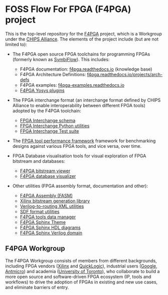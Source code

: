 # FOSS Flow For FPGA (F4PGA) project

This is the top-level repository for the [F4PGA](https://f4pga.org/) project, which is a Workgroup under the [CHIPS Alliance](https://chipsalliance.org).
The elements of the project include (but are not limited to):

* The F4PGA open source FPGA toolchains for programming FPGAs (formerly known as [SymbiFlow](https://github.com/SymbiFlow)).
  This includes:

  * F4PGA documentation: [f4pga.readthedocs.io](https://f4pga.readthedocs.io) (knowledge base)
  * F4PGA Architecture Definitions: [f4pga.readthedocs.io/projects/arch-defs](https://f4pga.readthedocs.io/projects/arch-defs)
  * F4PGA examples: [f4pga-examples.readthedocs.io](https://f4pga-examples.readthedocs.io)
  * [F4PGA Yosys plugins](https://github.com/f4pga/yosys-f4pga-plugins)

* The FPGA interchange format (an interchange format defined by CHIPS Alliance to enable interoperability between
  different FPGA tools) adopted by the F4PGA toolchain:

  * [FPGA Interchange schema](https://github.com/chipsalliance/fpga-interchange-schema)
  * [FPGA Interchange Python utilities](https://github.com/chipsalliance/python-fpga-interchange)
  * [FPGA Interchange Test suite](https://github.com/SymbiFlow/fpga-interchange-tests)

* The [FPGA tool performance framework](https://github.com/chipsalliance/fpga-tool-perf) framework for benchmarking
  designs against various FPGA tools, and vice versa, over time.

* FPGA Database visualisation tools for visual exploration of FPGA bitstream and databases:

  * [F4PGA bitstream viewer](https://github.com/SymbiFlow/f4pga-bitstream-viewer)
  * [F4PGA database visualizer](https://github.com/chipsalliance/f4pga-database-visualizer)

* Other utilities (FPGA assembly format, documentation and other):

  * [F4PGA Assembly (FASM)](https://github.com/chipsalliance/fasm)
  * [Xilinx bitstream generation library](https://github.com/SymbiFlow/f4pga-xc-fasm)
  * [Verilog-to-routing XML utilities](https://github.com/SymbiFlow/vtr-xml-utils)
  * [SDF format utilities](https://github.com/chipsalliance/python-sdf-timing)
  * [F4PGA tools data manager](https://github.com/SymbiFlow/symbiflow-tools-data-manager)
  * [F4PGA Sphinx Theme](https://github.com/SymbiFlow/sphinx_symbiflow_theme)
  * [F4PGA Sphinx HDL diagrams](https://github.com/SymbiFlow/sphinxcontrib-hdl-diagrams)
  * [F4PGA Sphinx Verilog domain](https://github.com/SymbiFlow/sphinx-verilog-domain)

## F4PGA Workgroup

The F4PGA Workgroup consists of members from different backgrounds, including FPGA vendors
([Xilinx](https://www.xilinx.com/) and [QuickLogic](https://www.quicklogic.com/)),
industrial users
([Google](https://www.google.com/), [Antmicro](https://antmicro.com/))
and academia
([University of Toronto](https://www.utoronto.ca/)),
who collaborate to build a more open source and software-driven FPGA ecosystem (IP, tools and workflows) to drive the
adoption of FPGAs in existing and new use cases, and eliminate barriers of entry.
